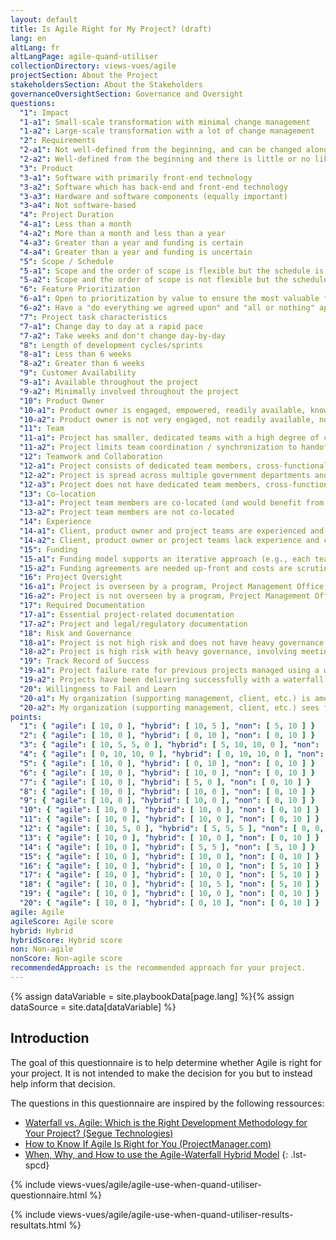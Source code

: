 ```yaml
---
layout: default
title: Is Agile Right for My Project? (draft)
lang: en
altLang: fr
altLangPage: agile-quand-utiliser
collectionDirectory: views-vues/agile
projectSection: About the Project
stakeholdersSection: About the Stakeholders
governanceOversightSection: Governance and Oversight
questions:
  "1": Impact
  "1-a1": Small-scale transformation with minimal change management
  "1-a2": Large-scale transformation with a lot of change management
  "2": Requirements
  "2-a1": Not well-defined from the beginning, and can be changed along the way
  "2-a2": Well-defined from the beginning and there is little or no likelihood of change
  "3": Product
  "3-a1": Software with primarily front-end technology
  "3-a2": Software which has back-end and front-end technology 
  "3-a3": Hardware and software components (equally important)
  "3-a4": Not software-based
  "4": Project Duration
  "4-a1": Less than a month
  "4-a2": More than a month and less than a year
  "4-a3": Greater than a year and funding is certain
  "4-a4": Greater than a year and funding is uncertain
  "5": Scope / Schedule
  "5-a1": Scope and the order of scope is flexible but the schedule is fixed
  "5-a2": Scope and the order of scope is not flexible but the schedule can be stretched
  "6": Feature Prioritization
  "6-a1": Open to prioritization by value to ensure the most valuable features are implemented first
  "6-a2": Have a "do everything we agreed upon" and "all or nothing" approach
  "7": Project task characteristics
  "7-a1": Change day to day at a rapid pace
  "7-a2": Take weeks and don't change day-by-day
  "8": Length of development cycles/sprints
  "8-a1": Less than 6 weeks
  "8-a2": Greater than 6 weeks
  "9": Customer Availability
  "9-a1": Available throughout the project
  "9-a2": Minimally involved throughout the project
  "10": Product Owner
  "10-a1": Product owner is engaged, empowered, readily available, knowledgeable and can provide the development team with constant feedback
  "10-a2": Product owner is not very engaged, not readily available, not knowledgeable or can't provide the development team with constant feedback
  "11": Team
  "11-a1": Project has smaller, dedicated teams with a high degree of coordination and synchronization.
  "11-a2": Project limits team coordination / synchronization to handoff points.
  "12": Teamwork and Collaboration
  "12-a1": Project consists of dedicated team members, cross-functional expertise, is collaborative and shows initiative
  "12-a2": Project is spread across multiple government departments and does not consist of dedicated team members but does include cross-functional expertise, is collaborative and shows initiative
  "12-a3": Project does not have dedicated team members, cross-functional expertise, is not collaborative and does not show initiative
  "13": Co-location
  "13-a1": Project team members are co-located (and would benefit from daily scrums to discuss status, roadblocks and input from the product owner)
  "13-a2": Project team members are not co-located
  "14": Experience
  "14-a1": Client, product owner and project teams are experienced and could keep up with a fast-paced environment
  "14-a2": Client, product owner or project teams lack experience and could not keep up with a fast-paced environment
  "15": Funding
  "15-a1": Funding model supports an iterative approach (e.g., each team is given a funding envelope and they have the ability to cashflow as they need month to month, reforecast and move money around as long as its within their envelope)
  "15-a2": Funding agreements are needed up-front and costs are scrutinized by line item
  "16": Project Oversight
  "16-a1": Project is overseen by a program, Project Management Office or Project Controls Office
  "16-a2": Project is not overseen by a program, Project Management Office or Project Controls Office
  "17": Required Documentation
  "17-a1": Essential project-related documentation
  "17-a2": Project and legal/regulatory documentation
  "18": Risk and Governance
  "18-a1": Project is not high risk and does not have heavy governance
  "18-a2": Project is high risk with heavy governance, involving meeting compliance, legal or regulatory requirements
  "19": Track Record of Success
  "19-a1": Project failure rate for previous projects managed using a waterfall approach is unacceptably high
  "19-a2": Projects have been delivering successfully with a waterfall approach
  "20": Willingness to Fail and Learn
  "20-a1": My organization (supporting management, client, etc.) is amenable to failing fast and learning faster
  "20-a2": My organization (supporting management, client, etc.) sees failure as a negative thing
points:
  "1": { "agile": [ 10, 0 ], "hybrid": [ 10, 5 ], "non": [ 5, 10 ] }
  "2": { "agile": [ 10, 0 ], "hybrid": [ 0, 10 ], "non": [ 0, 10 ] }
  "3": { "agile": [ 10, 5, 5, 0 ], "hybrid": [ 5, 10, 10, 0 ], "non": [ 0, 5, 5, 10 ] }
  "4": { "agile": [ 0, 10, 10, 0 ], "hybrid": [ 0, 10, 10, 0 ], "non": [ 10, 5, 5, 10 ] }
  "5": { "agile": [ 10, 0 ], "hybrid": [ 0, 10 ], "non": [ 0, 10 ] }
  "6": { "agile": [ 10, 0 ], "hybrid": [ 10, 0 ], "non": [ 0, 10 ] }
  "7": { "agile": [ 10, 0 ], "hybrid": [ 5, 0 ], "non": [ 0, 10 ] }
  "8": { "agile": [ 10, 0 ], "hybrid": [ 10, 0 ], "non": [ 0, 10 ] }
  "9": { "agile": [ 10, 0 ], "hybrid": [ 10, 0 ], "non": [ 0, 10 ] }
  "10": { "agile": [ 10, 0 ], "hybrid": [ 10, 0 ], "non": [ 0, 10 ] }
  "11": { "agile": [ 10, 0 ], "hybrid": [ 10, 0 ], "non": [ 0, 10 ] }
  "12": { "agile": [ 10, 5, 0 ], "hybrid": [ 5, 5, 5 ], "non": [ 0, 0, 10 ] }
  "13": { "agile": [ 10, 0 ], "hybrid": [ 10, 0 ], "non": [ 0, 10 ] }
  "14": { "agile": [ 10, 0 ], "hybrid": [ 5, 5 ], "non": [ 5, 10 ] }
  "15": { "agile": [ 10, 0 ], "hybrid": [ 10, 0 ], "non": [ 0, 10 ] }
  "16": { "agile": [ 10, 0 ], "hybrid": [ 10, 0 ], "non": [ 5, 10 ] }
  "17": { "agile": [ 10, 0 ], "hybrid": [ 10, 0 ], "non": [ 5, 10 ] }
  "18": { "agile": [ 10, 0 ], "hybrid": [ 10, 5 ], "non": [ 5, 10 ] }
  "19": { "agile": [ 10, 0 ], "hybrid": [ 10, 0 ], "non": [ 0, 10 ] }
  "20": { "agile": [ 10, 0 ], "hybrid": [ 0, 10 ], "non": [ 0, 10 ] }
agile: Agile
agileScore: Agile score
hybrid: Hybrid
hybridScore: Hybrid score
non: Non-agile
nonScore: Non-agile score
recommendedApproach: is the recommended approach for your project.
---
```

{% assign dataVariable = site.playbookData[page.lang] %}{%
assign dataSource = site.data[dataVariable] %}
<section>

<div class="wb-inview" data-inview="progress-overlay">

## Introduction

</div>

The goal of this questionnaire is to help determine whether Agile is right for your project. It is not intended to make the decision for you but to instead help inform that decision.

The questions in this questionnaire are inspired by the following ressources:

<!-- markdownlint-disable MD032 -->
- [Waterfall vs. Agile: Which is the Right Development Methodology for Your Project? (Segue Technologies)](https://www.seguetech.com/waterfall-vs-agile-methodology/)
- [How to Know If Agile Is Right for You (ProjectManager.com)](https://www.projectmanager.com/blog/know-agile-right)
- [When, Why, and How to use the Agile-Waterfall Hybrid Model](https://content.intland.com/blog/agile/when-why-how-to-use-the-hybrid-model)
{: .lst-spcd}
<!-- markdownlint-enable MD032 -->

</section>

{% include views-vues/agile/agile-use-when-quand-utiliser-questionnaire.html %}

{% include views-vues/agile/agile-use-when-quand-utiliser-results-resultats.html %}

